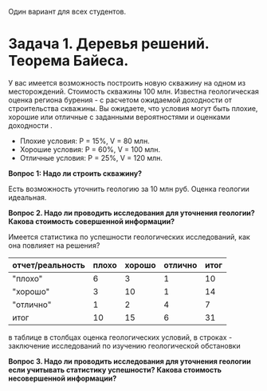 Один вариант для всех студентов.
# Задача 1. Деревья решений. Теорема Байеса.

У вас имеется возможность построить новую скважину на одном из месторождений. Стоимость скважины 100 млн.
Известна геологическая оценка региона бурения - с расчетом ожидаемой доходности от строительства скважины. Вы ожидаете, что условия могут быть плохие, хорошие или отличные с заданными вероятностями и оценками доходности .

- Плохие условия: Р = 15%, V = 80 млн.
- Хорошие условия: Р = 60%, V = 100 млн.
- Отличные условия: Р = 25%, V = 120 млн.

**Вопрос 1: Надо ли строить скважину?**

Есть возможность уточнить геологию за 10 млн руб. Оценка геологии идеальная. 

**Вопрос 2. Надо ли проводить исследования для уточнения геологии? Какова стоимость совершенной информации?**

Имеется статистика по успешности геологических исследований, как она повлияет на решения?

|отчет/реальность|плохо|хорошо|отлично|итог|
|---|---|---|---|---|
|"плохо"|6|3|1|10|
|"хорошо"|3|10|1|14|
|"отлично"|1|2|4|7|
|итог|10|15|6|31|

в таблице в столбцах оценка геологических условий, в строках - заключение исследований по изучению геологической обстановки  
  
**Вопрос 3. Надо ли проводить исследования для уточнения геологии если учитывать статистику успешности? Какова стоимость несовершенной информации?**

